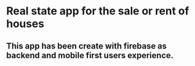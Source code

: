 # Real state app for the sale or rent of houses
## This app has been create with firebase as backend and mobile first users experience.